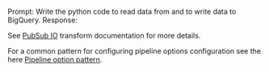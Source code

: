 Prompt:
Write the python code to read data from and to write data to BigQuery.
Response:




See [PubSub IO](https://beam.apache.org/releases/pydoc/current/apache_beam.io.gcp.pubsub.html) transform documentation for more details.

For a common pattern for configuring pipeline options configuration see the here [Pipeline option pattern](https://beam.apache.org/documentation/patterns/pipeline-options/).

